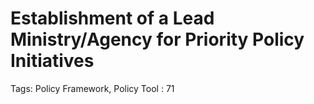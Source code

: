 # Establishment of a Lead Ministry/Agency for Priority Policy Initiatives

Tags: Policy Framework, Policy Tool
: 71